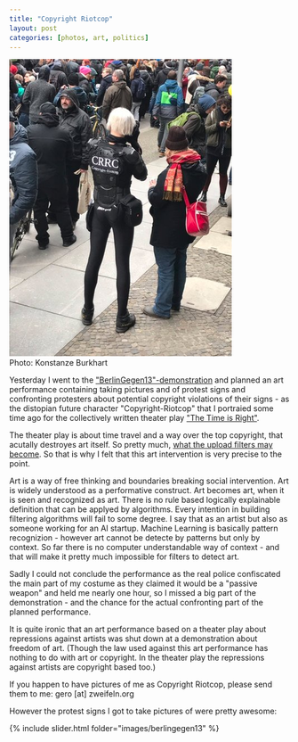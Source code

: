 ```yaml
---
title: "Copyright Riotcop"
layout: post
categories: [photos, art, politics]
---
```


<div class="img_right">
	<img src="/images/posts/crrc.jpg"><br>
Photo: Konstanze Burkhart
</div>

Yesterday I went to the <a href="https://berlingegen13.wordpress.com/">"BerlinGegen13"-demonstration</a> and planned an art performance containing taking pictures and of protest signs and confronting protesters about potential copyright violations of their signs - as the distopian future character "Copyright-Riotcop" that I portraied some time ago for the collectively written theater play <a href="https://c-atre.de/produktionen/copyriot/">"The Time is Right"</a>.

The theater play is about time travel and a way over the top copyright, that acutally destroyes art itself. So pretty much, <a href="https://juliareda.eu/2019/02/eu-copyright-final-text/">what the upload filters may become<a>. So that is why I felt that this art intervention is very precise to the point.

Art is a way of free thinking and boundaries breaking social intervention. Art is widely understood as a performative construct. Art becomes art, when it is seen and recognized as art. There is no rule based logically explainable definition that can be applyed by algorithms.
Every intention in building filtering algorithms will fail to some degree. I say that as an artist but also as someone working for an AI startup. Machine Learning is basically pattern recognizion - however art cannot be detecte by patterns but only by context. So far there is no computer understandable way of context - and that will make it pretty much impossible for filters to detect art.

Sadly I could not conclude the performance as the real police confiscated the main part of my costume as they claimed it would be a "passive weapon" and held me nearly one hour, so I missed a big part of the demonstration - and the chance for the actual confronting part of the planned performance.

It is quite ironic that an art performance based on a theater play about repressions against artists was shut down at a demonstration about freedom of art. (Though the law used against this art performance has nothing to do with art or copyright. In the theater play the repressions against artists are copyright based too.)

If you happen to have pictures of me as Copyright Riotcop, please send them to me: gero \[at\] zweifeln.org


However the protest signs I got to take pictures of were pretty awesome:

{% include slider.html folder="images/berlingegen13" %}


